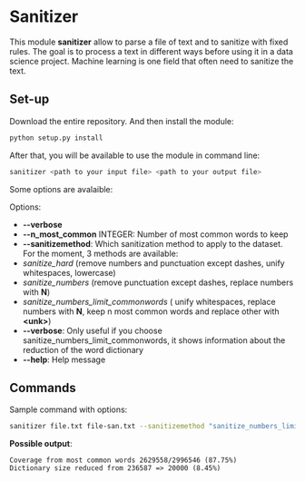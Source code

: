 # Sanitizer

This module **sanitizer** allow to parse a file of text and to sanitize with fixed rules. The goal is to process a text in different ways before using it in a data science project. Machine learning is one field that often need to sanitize the text.

## Set-up

Download the entire repository. And then install the module:
```bash
python setup.py install
```

After that, you will be available to use the module in command line:

```bash
sanitizer <path to your input file> <path to your output file> 
```

Some options are avalaible:

Options:

* **--verbose**
* **--n_most_common** INTEGER:  Number of most common words to keep
*   **--sanitizemethod**: Which sanitization method to apply to the dataset. For the moment, 3 methods are available:
  * *sanitize_hard* (remove numbers and punctuation except dashes, unify whitespaces, lowercase)
  * *sanitize_numbers* (remove punctuation except dashes, replace numbers with **N**)
  * *sanitize_numbers_limit_commonwords* ( unify whitespaces, replace numbers with **N**, keep n most common words and replace other with **\<unk\>**)
* **--verbose**: Only useful if you choose sanitize_numbers_limit_commonwords, it shows information about the reduction of the word dictionary
*  **--help**: Help message

## Commands

Sample command with options:

```bash
sanitizer file.txt file-san.txt --sanitizemethod "sanitize_numbers_limit_commonwords" --verbose --n_most_common 20000
```

**Possible output**:

```
Coverage from most common words 2629558/2996546 (87.75%)
Dictionary size reduced from 236587 => 20000 (8.45%)
```